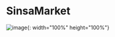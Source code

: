 # SinsaMarket
![image](https://user-images.githubusercontent.com/58693617/146766213-0f4c42af-d561-42f3-9438-34986464d6d6.png){: width="100%" height="100%"}
